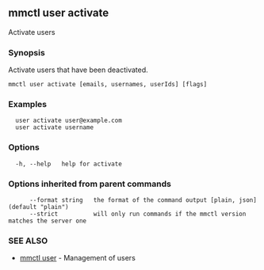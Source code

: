 ## mmctl user activate

Activate users

### Synopsis

Activate users that have been deactivated.

```
mmctl user activate [emails, usernames, userIds] [flags]
```

### Examples

```
  user activate user@example.com
  user activate username
```

### Options

```
  -h, --help   help for activate
```

### Options inherited from parent commands

```
      --format string   the format of the command output [plain, json] (default "plain")
      --strict          will only run commands if the mmctl version matches the server one
```

### SEE ALSO

* [mmctl user](mmctl_user.md)	 - Management of users


